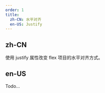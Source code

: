 ```yaml
---
order: 1
title:
  zh-CN: 水平对齐
  en-US: Justify
---
```


## zh-CN

使用 justify 属性改变 flex 项目的水平对齐方式。

## en-US

Todo...
